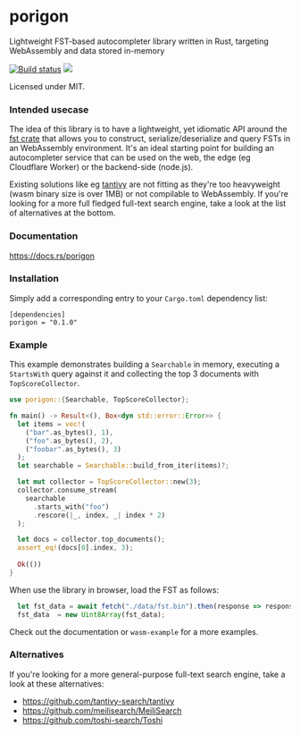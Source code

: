 porigon
===
Lightweight FST-based autocompleter library written in Rust, targeting WebAssembly and data stored in-memory

[![Build status](https://github.com/mcuelenaere/porigon/workflows/Rust/badge.svg)](https://github.com/mcuelenaere/porigon/actions)
[![](http://meritbadge.herokuapp.com/porigon)](https://crates.io/crates/porigon)

Licensed under MIT.

### Intended usecase

The idea of this library is to have a lightweight, yet idiomatic API around the [fst crate](https://github.com/BurntSushi/fst) that allows you to construct, serialize/deserialize and query FSTs in an WebAssembly environment. It's an ideal starting point for building an autocompleter service that can be used on the web, the edge (eg Cloudflare Worker) or the backend-side (node.js).

Existing solutions like eg [tantivy](https://github.com/tantivy-search/tantivy) are not fitting as they're too heavyweight (wasm binary size is over 1MB) or not compilable to WebAssembly. If you're looking for a more full fledged full-text search engine, take a look at the list of alternatives at the bottom.


### Documentation

https://docs.rs/porigon


### Installation

Simply add a corresponding entry to your `Cargo.toml` dependency list:

```toml,ignore
[dependencies]
porigon = "0.1.0"
```

### Example

This example demonstrates building a `Searchable` in memory, executing a `StartsWith` query
against it and collecting the top 3 documents with `TopScoreCollector`.

```rust
use porigon::{Searchable, TopScoreCollector};

fn main() -> Result<(), Box<dyn std::error::Error>> {
  let items = vec!(
    ("bar".as_bytes(), 1),
    ("foo".as_bytes(), 2),
    ("foobar".as_bytes(), 3)
  );
  let searchable = Searchable::build_from_iter(items)?;

  let mut collector = TopScoreCollector::new(3);
  collector.consume_stream(
    searchable
      .starts_with("foo")
      .rescore(|_, index, _| index * 2)
  );

  let docs = collector.top_documents();
  assert_eq!(docs[0].index, 3);
  
  Ok(())
}
```

When use the library in browser, load the FST as follows:
```js
  let fst_data = await fetch("./data/fst.bin").then(response => response.arrayBuffer());
  fst_data  = new Uint8Array(fst_data);
```

Check out the documentation or `wasm-example` for a more examples.

### Alternatives

If you're looking for a more general-purpose full-text search engine, take a look at these alternatives:

 - https://github.com/tantivy-search/tantivy
 - https://github.com/meilisearch/MeiliSearch
 - https://github.com/toshi-search/Toshi
